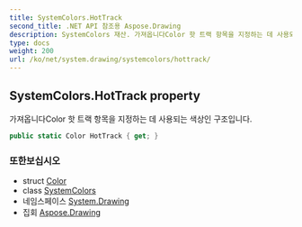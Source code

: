 ```yaml
---
title: SystemColors.HotTrack
second_title: .NET API 참조용 Aspose.Drawing
description: SystemColors 재산. 가져옵니다Color 핫 트랙 항목을 지정하는 데 사용되는 색상인 구조입니다.
type: docs
weight: 200
url: /ko/net/system.drawing/systemcolors/hottrack/
---
```

## SystemColors.HotTrack property

가져옵니다Color 핫 트랙 항목을 지정하는 데 사용되는 색상인 구조입니다.

```csharp
public static Color HotTrack { get; }
```

### 또한보십시오

* struct [Color](../../color/)
* class [SystemColors](../)
* 네임스페이스 [System.Drawing](../../systemcolors/)
* 집회 [Aspose.Drawing](../../../)


